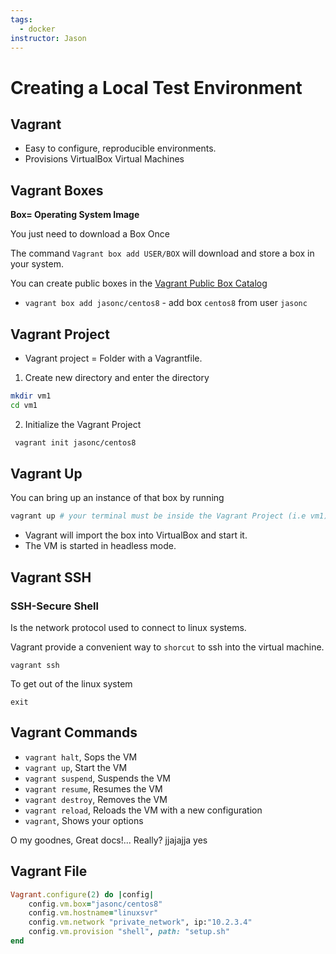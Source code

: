 ```yaml
---
tags:
  - docker
instructor: Jason
---
```

# Creating a Local Test Environment

## Vagrant

- Easy to configure, reproducible environments.
- Provisions VirtualBox Virtual Machines

## Vagrant Boxes

**Box= Operating System Image**

You just need to download a Box Once

The command `Vagrant box add USER/BOX` will download and store a box in your system.

You can create public boxes in the [Vagrant Public Box Catalog](https://portal.cloud.hashicorp.com/vagrant/discover)

- `vagrant box add jasonc/centos8` - add box `centos8` from user `jasonc`

## Vagrant Project

- Vagrant project = Folder with a Vagrantfile.

1. Create new directory and enter the directory

```bash
mkdir vm1
cd vm1 
```

2. Initialize the Vagrant Project

```bash
 vagrant init jasonc/centos8
```

## Vagrant Up

You can bring up an instance of that box by running

```bash
vagrant up # your terminal must be inside the Vagrant Project (i.e vm1)
```

- Vagrant will import the box into VirtualBox and start it.
- The VM is started in headless mode.

## Vagrant SSH

### SSH-Secure Shell

Is the network protocol used to connect to linux systems.

Vagrant provide a convenient way to `shorcut` to ssh into the virtual machine.

```shell
vagrant ssh
```

To get out of the linux system

```shell
exit
```

## Vagrant Commands

- `vagrant halt`, Sops the VM
- `vagrant up`, Start the VM
- `vagrant suspend`, Suspends the VM
- `vagrant resume`, Resumes the VM
- `vagrant destroy`, Removes the VM
- `vagrant reload`, Reloads the VM with a new configuration
- `vagrant`, Shows your options

O my goodnes, Great docs!... Really?
jjajajja yes

## Vagrant File

```ruby
Vagrant.configure(2) do |config|
    config.vm.box="jasonc/centos8"
    config.vm.hostname="linuxsvr"
    config.vm.network "private_network", ip:"10.2.3.4"
    config.vm.provision "shell", path: "setup.sh"
end
```